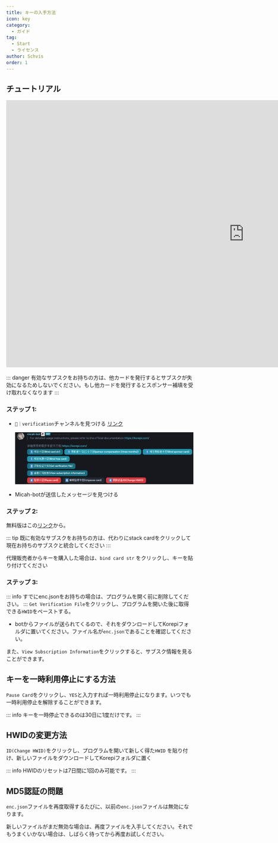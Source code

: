 ```yaml
---
title: キーの入手方法
icon: key
category:
  - ガイド
tag:
  - Start
  - ライセンス
author: Schvis
order: 1
---
```


## チュートリアル

<div class="iframe-container"><iframe width="1280" height="720" src="https://www.youtube.com/embed/ST9akMsGJog" title="How to activate your key - Korepi" frameborder="0" allow="accelerometer; autoplay; clipboard-write; encrypted-media; gyroscope; picture-in-picture; web-share" referrerpolicy="strict-origin-when-cross-origin" allowfullscreen></iframe></div>

::: danger 有効なサブスクをお持ちの方は、他カードを発行するとサブスクが失効になるためしないでください。もし他カードを発行するとスポンサー補填を受け取れなくなります
:::

### ステップ 1:
- `🔐｜verification`チャンネルを見つける [リンク](https://discord.com/channels/1069057220802781265/1203687333107335198)

  ![img.png](/assets/images/docs/202402/verify-1.png)
- Micah-botが送信したメッセージを見つける
### ステップ 2:
無料版はこの[リンク](free.md)から。

::: tip 既に有効なサブスクをお持ちの方は、代わりにstack cardをクリックして現在お持ちのサブスクと統合してください
:::

代理販売者からキーを購入した場合は、`bind card str` をクリックし、キーを貼り付けてください

### ステップ 3:
::: info すでにenc.jsonをお持ちの場合は、プログラムを開く前に削除してください。
:::
`Get Verification File`をクリックし、プログラムを開いた後に取得できる`HWID`をペーストする。
- botからファイルが送られてくるので、それをダウンロードしてKorepiフォルダに置いてください。ファイル名が`enc.json`であることを確認してください。

また、`View Subscription Information`をクリックすると、サブスク情報を見ることができます。

## キーを一時利用停止にする方法

`Pause Card`をクリックし、`YES`と入力すれば一時利用停止になります。いつでも一時利用停止を解除することができます。

::: info キーを一時停止できるのは30日に1度だけです。
:::

## HWIDの変更方法

`ID(Change HWID)`をクリックし、プログラムを開いて新しく得た`HWID` を貼り付け、新しいファイルをダウンロードしてKorepiフォルダに置く

::: info HWIDのリセットは7日間に1回のみ可能です。
:::

## MD5認証の問題
`enc.json`ファイルを再度取得するたびに、以前の`enc.json`ファイルは無効になります。

新しいファイルがまだ無効な場合は、再度ファイルを入手してください。それでもうまくいかない場合は、しばらく待ってから再度お試しください。
